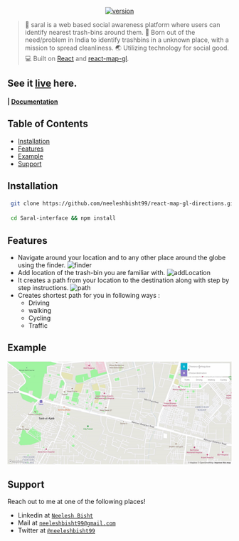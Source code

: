<p align="center">
  <a href="https://neeleshbisht99.github.io/Saral-interface/">
    <img src="https://www.dropbox.com/s/fbn65gc4jgmmzhv/logoBlack.svg?dl=0" alt="version" />
  </a>
</p>

> :rocket: saral is a web based social awareness platform where users can identify nearest trash-bins around them.
> :rocket: Born out of the need/problem in India to identify trashbins in a unknown place, with a mission to spread cleanliness.
> :earth_asia: Utilizing technology for social good.
> :computer: Built on [React](http://facebook.github.io/react/) and [react-map-gl](https://github.com/visgl/react-map-gl).

## See it <a href="https://neeleshbisht99.github.io/Saral-interface/">live</a> here.

<h4 align="left">| <a href="https://github.com/neeleshbisht99/Saral-interface/blob/master/README.md">Documentation</a></h4>

## Table of Contents

- [Installation](#installation)
- [Features](#features)
- [Example](#example)
- [Support](#support)

## Installation

```sh
 git clone https://github.com/neeleshbisht99/react-map-gl-directions.git

 cd Saral-interface && npm install
```

## Features

- Navigate around your location and to any other place around the globe using the finder.
  ![finder](https://drive.google.com/thumbnail?id=1oGcNiXAlGyIpIefoB7x5NdXo1WmR8Ghs)
- Add location of the trash-bin you are familiar with.
  ![addLocation](https://drive.google.com/thumbnail?id=1DhQFIqknVLlnwYQm8-DV_6AfQOKyBg6O)
- It creates a path from your location to the destination along with step by step instructions.
  ![path](https://drive.google.com/thumbnail?id=19lPIPqtXDO4z-BNnzsVg9LXAilJpcS_R)
- Creates shortest path for you in following ways :
  - Driving
  - walking
  - Cycling
  - Traffic

## Example

![react-map-gl-directions example screenshot](react-map-gl-directions.gif)

## Support

Reach out to me at one of the following places!

- Linkedin at <a href="https://www.linkedin.com/in/neelesh-bisht-398061b4/" target="_blank">`Neelesh Bisht`</a>
- Mail at <a href="mailto:neelesbisht99@gmail.com" target="_blank">`neeleshbisht99@gmail.com`</a>
- Twitter at <a href="https://twitter.com/neeleshbisht99" target="_blank">`@neeleshbisht99`</a>
